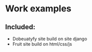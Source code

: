 # Work examples 
## Included:
- Dobeuatyfy site build on site django
- Fruit site build on html/css/js